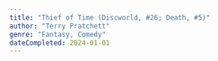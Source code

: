 ```yaml
---
title: "Thief of Time (Discworld, #26; Death, #5)"
author: "Terry Pratchett"
genre: "Fantasy, Comedy"
dateCompleted: 2024-01-01
---
```


